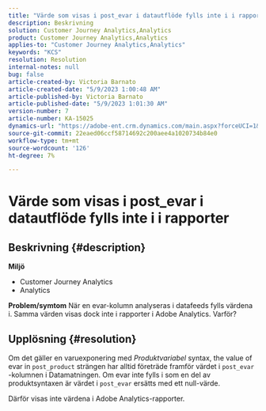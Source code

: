 ```yaml
---
title: "Värde som visas i post_evar i datautflöde fylls inte i i rapporter"
description: Beskrivning
solution: Customer Journey Analytics,Analytics
product: Customer Journey Analytics,Analytics
applies-to: "Customer Journey Analytics,Analytics"
keywords: "KCS"
resolution: Resolution
internal-notes: null
bug: false
article-created-by: Victoria Barnato
article-created-date: "5/9/2023 1:00:48 AM"
article-published-by: Victoria Barnato
article-published-date: "5/9/2023 1:01:30 AM"
version-number: 7
article-number: KA-15025
dynamics-url: "https://adobe-ent.crm.dynamics.com/main.aspx?forceUCI=1&pagetype=entityrecord&etn=knowledgearticle&id=c9f3ecec-04ee-ed11-8849-6045bd0065b6"
source-git-commit: 22eaed06ccf58714692c200aee4a1020734b84e0
workflow-type: tm+mt
source-wordcount: '126'
ht-degree: 7%

---
```


# Värde som visas i post_evar i datautflöde fylls inte i i rapporter

## Beskrivning {#description}

<b>Miljö</b>
- Customer Journey Analytics
- Analytics 



<b>Problem/symtom</b>
När en evar-kolumn analyseras i datafeeds fylls värdena i. Samma värden visas dock inte i rapporter i Adobe Analytics. Varför?






## Upplösning {#resolution}


Om det gäller en varuexponering med *Produktvariabel* syntax, the value of evar in `post_product` strängen har alltid företräde framför värdet i `post_evar` -kolumnen i Datamatningen. Om evar inte fylls i som en del av produktsyntaxen är värdet i `post_evar` ersätts med ett null-värde.

Därför visas inte värdena i Adobe Analytics-rapporter.

